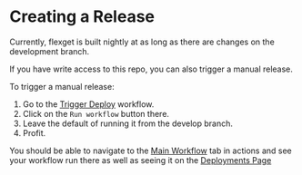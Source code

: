 # Creating a Release

Currently, flexget is built nightly at as long as there are changes on the development branch.

If you have write access to this repo, you can also trigger a manual release.

To trigger a manual release:

1. Go to the [Trigger Deploy](https://github.com/Flexget/Flexget/actions/workflows/nightly.yml) workflow.
2. Click on the `Run workflow` button there.
3. Leave the default of running it from the develop branch.
4. Profit.

You should be able to navigate to the [Main Workflow](https://github.com/Flexget/Flexget/actions?query=workflow%3A%22Main+Workflow%22+event%deployment) tab in actions and see your workflow run there as well as seeing it on the [Deployments Page](https://github.com/Flexget/Flexget/deployments?environment=production#activity-log)
